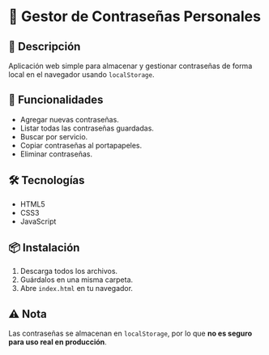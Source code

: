 # 🔐 Gestor de Contraseñas Personales

## 📌 Descripción
Aplicación web simple para almacenar y gestionar contraseñas de forma local en el navegador usando `localStorage`. 

## 🚀 Funcionalidades
- Agregar nuevas contraseñas.
- Listar todas las contraseñas guardadas.
- Buscar por servicio.
- Copiar contraseñas al portapapeles.
- Eliminar contraseñas.

## 🛠 Tecnologías
- HTML5
- CSS3
- JavaScript

## 📦 Instalación
1. Descarga todos los archivos.
2. Guárdalos en una misma carpeta.
3. Abre `index.html` en tu navegador.

## ⚠ Nota
Las contraseñas se almacenan en `localStorage`, por lo que **no es seguro para uso real en producción**.
